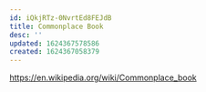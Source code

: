 ```yaml
---
id: iQkjRTz-0NvrtEd8FEJdB
title: Commonplace Book
desc: ''
updated: 1624367578586
created: 1624367058379
---
```


https://en.wikipedia.org/wiki/Commonplace_book
